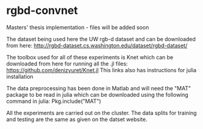# rgbd-convnet
Masters' thesis implementation - files will be added soon

The dataset being used here the UW rgb-d dataset and can be downloaded from here:
http://rgbd-dataset.cs.washington.edu/dataset/rgbd-dataset/

The toolbox used for all of these experiments is Knet which can be downloaded from here for running all the .jl files:
https://github.com/denizyuret/Knet.jl
This links also has instructions for julia installation

The data preprocessing has been done in Matlab and will need the "MAT" package to be read in julia which can be downloaded using the following command in julia:
Pkg.include("MAT")

All the experiments are carried out on the cluster. The data splits for training and testing are the same as given on the datset website. 
